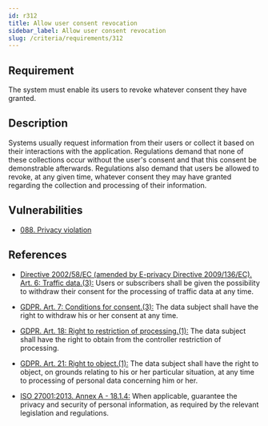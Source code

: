 ```yaml
---
id: r312
title: Allow user consent revocation
sidebar_label: Allow user consent revocation
slug: /criteria/requirements/312
---
```


## Requirement

The system must enable its users
to revoke whatever consent they have granted.

## Description

Systems usually request information
from their users or collect it based
on their interactions with the application.
Regulations demand
that none of these collections occur
without the user's consent
and that this consent be demonstrable afterwards.
Regulations
also demand that users be allowed to revoke,
at any given time,
whatever consent they may have granted
regarding the collection and processing
of their information.

## Vulnerabilities

- [088. Privacy violation](/criteria/vulnerabilities/088)

## References

- [Directive 2002/58/EC (amended by E-privacy Directive 2009/136/EC). Art. 6: Traffic data.(3):](https://eur-lex.europa.eu/legal-content/EN/TXT/PDF/?uri=CELEX:02002L0058-20091219)
Users or subscribers
shall be given the possibility
to withdraw their consent
for the processing of traffic data
at any time.

- [GDPR. Art. 7: Conditions for consent.(3):](https://gdpr-info.eu/art-7-gdpr/)
The data subject shall have the right
to withdraw his or her consent
at any time.

- [GDPR. Art. 18: Right to restriction of processing.(1):](https://gdpr-info.eu/art-18-gdpr/)
The data subject
shall have the right to obtain
from the controller restriction
of processing.

- [GDPR. Art. 21: Right to object.(1):](https://gdpr-info.eu/art-21-gdpr/)
The data subject
shall have the right to object,
on grounds relating
to his or her particular situation,
at any time to processing of personal data
concerning him or her.

- [ISO 27001:2013. Annex A - 18.1.4:](https://www.iso.org/obp/ui/#iso:std:54534:en)
When applicable,
guarantee the privacy and security
of personal information,
as required by the relevant legislation
and regulations.
